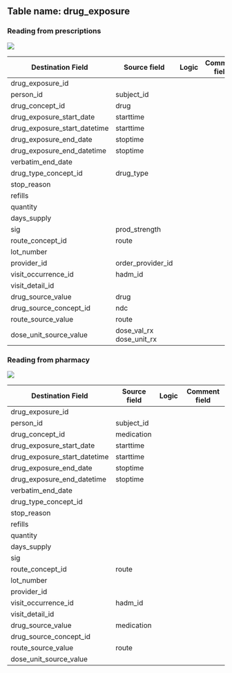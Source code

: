 ## Table name: drug_exposure

### Reading from prescriptions

![](md_files/image1.png)

| Destination Field | Source field | Logic | Comment field |
| --- | --- | --- | --- |
| drug_exposure_id |  |  |  |
| person_id | subject_id |  |  |
| drug_concept_id | drug |  |  |
| drug_exposure_start_date | starttime |  |  |
| drug_exposure_start_datetime | starttime |  |  |
| drug_exposure_end_date | stoptime |  |  |
| drug_exposure_end_datetime | stoptime |  |  |
| verbatim_end_date |  |  |  |
| drug_type_concept_id | drug_type |  |  |
| stop_reason |  |  |  |
| refills |  |  |  |
| quantity |  |  |  |
| days_supply |  |  |  |
| sig | prod_strength |  |  |
| route_concept_id | route |  |  |
| lot_number |  |  |  |
| provider_id | order_provider_id |  |  |
| visit_occurrence_id | hadm_id |  |  |
| visit_detail_id |  |  |  |
| drug_source_value | drug |  |  |
| drug_source_concept_id | ndc |  |  |
| route_source_value | route |  |  |
| dose_unit_source_value | dose_val_rx<br>dose_unit_rx |  |  |

### Reading from pharmacy

![](md_files/image2.png)

| Destination Field | Source field | Logic | Comment field |
| --- | --- | --- | --- |
| drug_exposure_id |  |  |  |
| person_id | subject_id |  |  |
| drug_concept_id | medication |  |  |
| drug_exposure_start_date | starttime |  |  |
| drug_exposure_start_datetime | starttime |  |  |
| drug_exposure_end_date | stoptime |  |  |
| drug_exposure_end_datetime | stoptime |  |  |
| verbatim_end_date |  |  |  |
| drug_type_concept_id |  |  |  |
| stop_reason |  |  |  |
| refills |  |  |  |
| quantity |  |  |  |
| days_supply |  |  |  |
| sig |  |  |  |
| route_concept_id | route |  |  |
| lot_number |  |  |  |
| provider_id |  |  |  |
| visit_occurrence_id | hadm_id |  |  |
| visit_detail_id |  |  |  |
| drug_source_value | medication |  |  |
| drug_source_concept_id |  |  |  |
| route_source_value | route |  |  |
| dose_unit_source_value |  |  |  |

